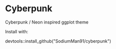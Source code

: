 # Cyberpunk
Cyberpunk / Neon inspired ggplot theme

Install with:

devtools::install_github("SodiumMan91/cyberpunk")
